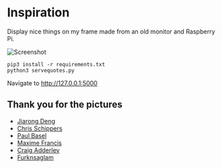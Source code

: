 # Inspiration
Display nice things on my frame made from an old monitor and Raspberry Pi.

![Screenshot](/static/images/img.png)

```
pip3 install -r requirements.txt
python3 servequotes.py
```

Navigate to http://127.0.0.1:5000

## Thank you for the pictures
* [Jiarong Deng](https://www.pexels.com/@visionmonkeyandy)
* [Chris Schippers](https://www.pexels.com/@chris-schippers-139261)
* [Paul Basel](https://www.pexels.com/@paul-basel-903490)
* [Maxime Francis](https://www.pexels.com/@maxfrancis)
* [Craig Adderley](https://www.pexels.com/@thatguycraig000)
* [Furknsaglam](https://www.pexels.com/@furknsaglam-1596977)

